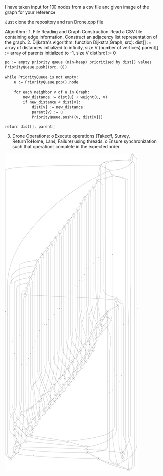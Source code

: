 <!DOCTYPE html>
<html lang="en">
<head>
    <meta charset="UTF-8">
    <meta name="viewport" content="width=device-width, initial-scale=1.0">
</head>
<body>
<p>I have taken input for 100 nodes from a csv file and given image of the  graph for your reference</p>

<p>Just clone the repository and run Drone.cpp file</p>

<p>Algorithm :
1.	File Reading and Graph Construction:
Read a CSV file containing edge information.
Construct an adjacency list representation of the graph.
2.	Dijkstra's Algorithm:
function Dijkstra(Graph, src):
    dist[] := array of distances initialized to infinity, size V (number of vertices)
    parent[] := array of parents initialized to -1, size V
    dist[src] := 0

    pq := empty priority queue (min-heap) prioritized by dist[] values
    PriorityQueue.push((src, 0))

    while PriorityQueue is not empty:
        u := PriorityQueue.pop().node

        for each neighbor v of u in Graph:
            new_distance := dist[u] + weight(u, v)
            if new_distance < dist[v]:
                dist[v] := new_distance
                parent[v] := u
                PriorityQueue.push((v, dist[v]))

    return dist[], parent[]
3.	Drone Operations:
o	Execute operations (Takeoff, Survey, ReturnToHome, Land, Failure) using threads.
o	Ensure synchronization such that operations complete in the expected order.
</p>
<img src="graph.png" alt="">
</body>
</html>
